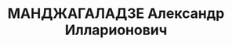 ---
title: МАНДЖАГАЛАДЗЕ Александр Илларионович
description: "Род. в 1891, Самтредский р-н, с. Ганири. \n  Осужден Тройкой при НКВД\
  \ ГССР 13.11.1937. Мера наказания: расстрел с конфискацией личного имущества. Дата\
  \ расстрела: 14.11.1937"
---